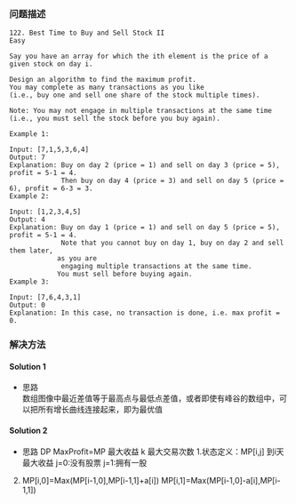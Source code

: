 
### 问题描述
```
122. Best Time to Buy and Sell Stock II
Easy

Say you have an array for which the ith element is the price of a given stock on day i.

Design an algorithm to find the maximum profit.
You may complete as many transactions as you like
(i.e., buy one and sell one share of the stock multiple times).

Note: You may not engage in multiple transactions at the same time
(i.e., you must sell the stock before you buy again).

Example 1:

Input: [7,1,5,3,6,4]
Output: 7
Explanation: Buy on day 2 (price = 1) and sell on day 3 (price = 5), profit = 5-1 = 4.
             Then buy on day 4 (price = 3) and sell on day 5 (price = 6), profit = 6-3 = 3.
Example 2:

Input: [1,2,3,4,5]
Output: 4
Explanation: Buy on day 1 (price = 1) and sell on day 5 (price = 5), profit = 5-1 = 4.
             Note that you cannot buy on day 1, buy on day 2 and sell them later,
            as you are
             engaging multiple transactions at the same time.
            You must sell before buying again.
Example 3:

Input: [7,6,4,3,1]
Output: 0
Explanation: In this case, no transaction is done, i.e. max profit = 0.
```  

### 解决方法
#### Solution 1
* 思路  
数组图像中最近差值等于最高点与最低点差值，或者即使有峰谷的数组中，可以把所有增长曲线连接起来，即为最优值

#### Solution 2
* 思路 DP
MaxProfit=MP 最大收益
k 最大交易次数
1.状态定义：MP[i,j]   到i天最大收益
                    j=0:没有股票 j=1:拥有一股
                             
2.  MP[i,0]=Max(MP[i-1,0],MP[i-1,1]+a[i])
    MP[i,1]=Max(MP[i-1,0]-a[i],MP[i-1,1])



